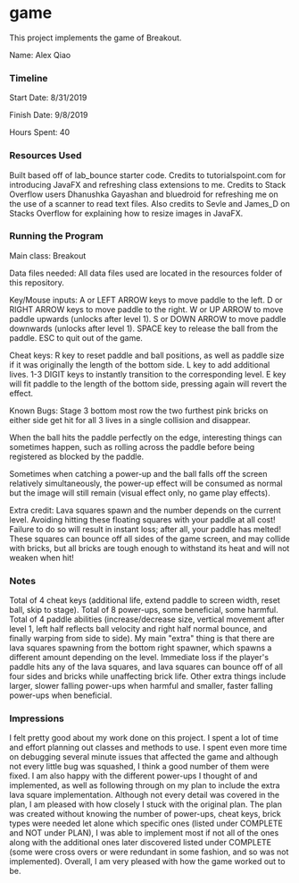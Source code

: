 game
====

This project implements the game of Breakout.

Name: Alex Qiao

### Timeline

Start Date: 8/31/2019

Finish Date: 9/8/2019

Hours Spent: 40

### Resources Used
Built based off of lab_bounce starter code.
Credits to tutorialspoint.com for introducing JavaFX and refreshing class extensions to me.
Credits to Stack Overflow users Dhanushka Gayashan and bluedroid for refreshing me on the use 
of a scanner to read text files. Also credits to Sevle and James_D on Stacks Overflow for explaining
how to resize images in JavaFX.

### Running the Program

Main class: Breakout

Data files needed: All data files used are located in the resources folder of this repository.

Key/Mouse inputs:
A or LEFT ARROW keys to move paddle to the left.
D or RIGHT ARROW keys to move paddle to the right.
W or UP ARROW to move paddle upwards (unlocks after level 1).
S or DOWN ARROW to move paddle downwards (unlocks after level 1).
SPACE key to release the ball from the paddle.
ESC to quit out of the game.

Cheat keys:
R key to reset paddle and ball positions, as well as paddle size if it was originally the
length of the bottom side.
L key to add additional lives.
1-3 DIGIT keys to instantly transition to the corresponding level.
E key will fit paddle to the length of the bottom side, pressing again will revert the effect. 

Known Bugs: 
Stage 3 bottom most row the two furthest pink bricks on either side get hit for all 3 lives
in a single collision and disappear.

When the ball hits the paddle perfectly on the edge, interesting things can sometimes happen, such
as rolling across the paddle before being registered as blocked by the paddle.

Sometimes when catching a power-up and the ball falls off the screen relatively simultaneously,
the power-up effect will be consumed as normal but the image will still remain (visual effect
only, no game play effects).

Extra credit:
Lava squares spawn and the number depends on the current level. Avoiding hitting these 
floating squares with your paddle at all cost! Failure to do so will result in instant loss; 
after all, your paddle has melted! These squares can bounce off all sides of the game screen, 
and may collide with bricks, but all bricks are tough enough to withstand its heat and will 
not weaken when hit!

### Notes
Total of 4 cheat keys (additional life, extend paddle to screen width, reset ball, skip to stage).
Total of 8 power-ups, some beneficial, some harmful. Total of 4 paddle abilities (increase/decrease size,
vertical movement after level 1, left half reflects ball velocity and right half normal bounce, and finally
warping from side to side). My main "extra" thing is that there are lava squares spawning from the bottom right
spawner, which spawns a different amount depending on the level. Immediate loss if the player's paddle
hits any of the lava squares, and lava squares can bounce off of all four sides and bricks while unaffecting brick
life. Other extra things include larger, slower falling power-ups when harmful and smaller, faster falling power-ups
when beneficial.

### Impressions
I felt pretty good about my work done on this project. I spent a lot of time and effort planning out 
classes and methods to use. I spent even more time on debugging several minute issues that affected the game and
although not every little bug was squashed, I think a good number of them were fixed. I am also happy with the
different power-ups I thought of and implemented, as well as following through on my plan to include the extra 
lava square implementation. Although not every detail was covered in the plan, I am pleased with how closely
I stuck with the original plan. The plan was created without knowing the number of power-ups, cheat keys, brick types
were needed let alone which specific ones (listed under COMPLETE and NOT under PLAN), I was able to implement
most if not all of the ones along with the additional ones later discovered listed under COMPLETE (some were cross overs
or were redundant in some fashion, and so was not implemented).
Overall, I am very pleased with how the game worked out to be.